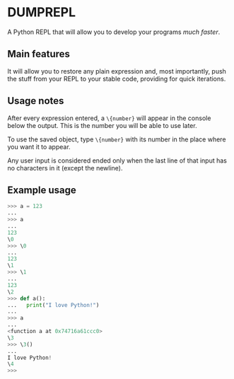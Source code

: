 # DUMPREPL

A Python REPL that will allow you to develop your programs *much faster*.

## Main features

It will allow you to restore any plain expression and, most importantly, push the stuff from your REPL to your stable code, providing for quick iterations.

## Usage notes

After every expression entered, a `\{number}` will appear in the console below the output. This is the number you will be able to use later.

To use the saved object, type `\{number}` with its number in the place where you want it to appear.

Any user input is considered ended only when the last line of that input has no characters in it (except the newline).

## Example usage

```python
>>> a = 123
... 
>>> a
... 
123
\0
>>> \0
... 
123
\1
>>> \1
... 
123
\2
>>> def a():
...   print("I love Python!")
... 
>>> a            
... 
<function a at 0x74716a61ccc0>
\3
>>> \3()
... 
I love Python!
\4
>>> 
```
